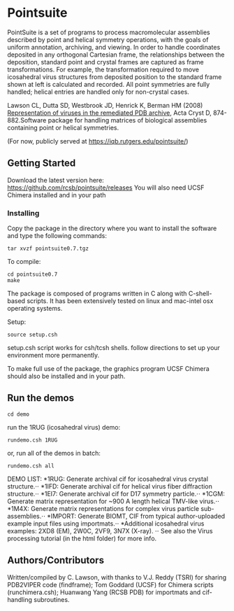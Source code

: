 # Pointsuite

PointSuite is a set of programs to process macromolecular assemblies described by point and helical symmetry operations, with the goals of uniform annotation, archiving, and viewing.  In order to handle coordinates deposited in any orthogonal Cartesian frame, the relationships between the deposition, standard point and crystal frames are captured as frame transformations.  For example, the transformation required to move icosahedral virus structures from deposited position to the standard frame shown at left is calculated and recorded.  All point symmetries are fully handled; helical entries are handled only for non-crystal cases.

Lawson CL, Dutta SD, Westbrook JD, Henrick K, Berman HM (2008)   [Representation of viruses in the remediated PDB archive](http://journals.iucr.org/d/issues/2008/08/00/mv5020/index.html), Acta Cryst D, 874-882.Software package for handling matrices of biological assemblies containing point or helical symmetries.

(For now, publicly served at https://iqb.rutgers.edu/pointsuite/)

## Getting Started

Download the latest version here: https://github.com/rcsb/pointsuite/releases
You will also need UCSF Chimera installed and in your path

### Installing
Copy the package in the directory where you want to install the software and type the following commands:
```
tar xvzf pointsuite0.7.tgz
```
To compile:
```
cd pointsuite0.7
make
```
The package is composed of programs written in C along with C-shell-based scripts. It has been extensively tested on linux and mac-intel osx operating systems.

Setup:
```
source setup.csh
```
setup.csh script works for csh/tcsh shells. follow directions to set up your environment more permanently.

To make full use of the package, the graphics program UCSF Chimera should also be installed and in your path.

## Run the demos

```
cd demo
```
run the 1RUG (icosahedral virus) demo:
```
rundemo.csh 1RUG 
```
or, run all of the demos in batch:
```
rundemo.csh all 
```

DEMO LIST: 
*1RUG: Generate archival cif for icosahedral virus crystal structure.⋅⋅
*1IFD:   Generate archival cif for helical virus fiber diffraction structure.⋅⋅
*1EI7:   Generate archival cif for D17 symmetry particle.⋅⋅
*1CGM:  Generate matrix representation for ~900 A length helical TMV-like virus.⋅⋅
*1M4X:  Generate matrix representations for complex virus particle sub-assemblies.⋅⋅
*IMPORT:  Generate BIOMT, CIF from typical author-uploaded example input files using importmats.⋅⋅
*Additional icosahedral virus examples: 2XD8 (EM), 2W0C, 2VF9, 3N7X (X-ray). ⋅⋅
See also the Virus processing tutorial (in the html folder) for more info.


## Authors/Contributors

Written/compiled by C. Lawson, with thanks to V.J. Reddy (TSRI) for sharing PDB2VIPER code (findframe);  Tom Goddard (UCSF) for Chimera scripts (runchimera.csh); Huanwang Yang (RCSB PDB) for importmats and cif-handling subroutines.
